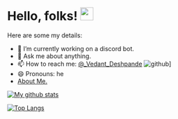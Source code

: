 # Hello, folks! <img src="https://raw.githubusercontent.com/MartinHeinz/MartinHeinz/master/wave.gif" width="30px">


Here are some my details:

- 🌱 I’m currently working on a discord bot.
- 💬 Ask me about anything.
- 📫 How to reach me: [@_Vedant_Deshpande](https://www.instagram.com/feathered_beast_/)
![github](https://img.shields.io/badge/GitHub-000000?style=for-the-badge&logo=GitHub&logoColor=white)]
- 😄 Pronouns: he
- [About Me.](http://vedantdeshpande.freetzi.com/)

[![My github stats](https://github-readme-stats.vercel.app/api?username=vmDeshpande&count_private=true&show_icons=true&theme=radical&hide_rank=false)](https://github.com/anuraghazra/github-readme-stats)

[![Top Langs](https://github-readme-stats.vercel.app/api/top-langs/?username=vmDeshpande)](https://github.com/anuraghazra/github-readme-stats)
